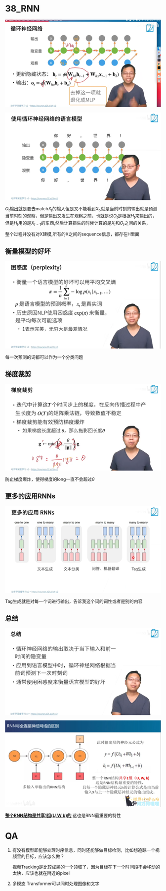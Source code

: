 # 38_RNN

![image-20220906210724218](38_RNN.assets/image-20220906210724218.png)

![image-20220906210800193](38_RNN.assets/image-20220906210800193.png)

$O_t$输出就是要去match$X_t$的输入但是又不能看到$X_t$,就是当前时刻的输出就是预测当前时刻的观察，但是输出又发生在观察之前，也就是说$O_t$是根据$H_t$来输出的，但是$H_t$用的是$X_{t-1}$的东西,然后计算损失的时候计算的是$X_t$和$O_t$之间的关系，

整个过程并没有对X建模,所有的X之间的sequence信息，都存在H里面

## 衡量模型的好坏

![image-20220907104529320](38_RNN.assets/image-20220907104529320.png)

每一次预测的词都可以作为一个分类问题

## 梯度裁剪

![image-20220907113023472](38_RNN.assets/image-20220907113023472.png)

防止梯度爆炸，使得梯度的long一直不会超过$\theta$

## 更多的应用RNNs

![image-20220907113232504](38_RNN.assets/image-20220907113232504.png) 

Tag生成就是对每一个词进行输出，告诉我这个词的词性或者是别的内容

## 总结

![image-20220907113336067](38_RNN.assets/image-20220907113336067.png)

![image-20220910110708277](38_RNN.assets/image-20220910110708277.png)

**<u>整个RNN结构是共享1组(U,W,b)的</u>**,这也是RNN最重要的特性

# QA

1. 有没有模型即能够处理时序信息，同时还能够做目标检测，比如想追踪一个视频里的目标，应该怎么做？

    视频Tracking是比较成熟的一个领域了，因为目标在下一个时间段不会移动的太快，应该也就在附近的pixel

2. 多模态 Transformer可以同时处理图像和文字